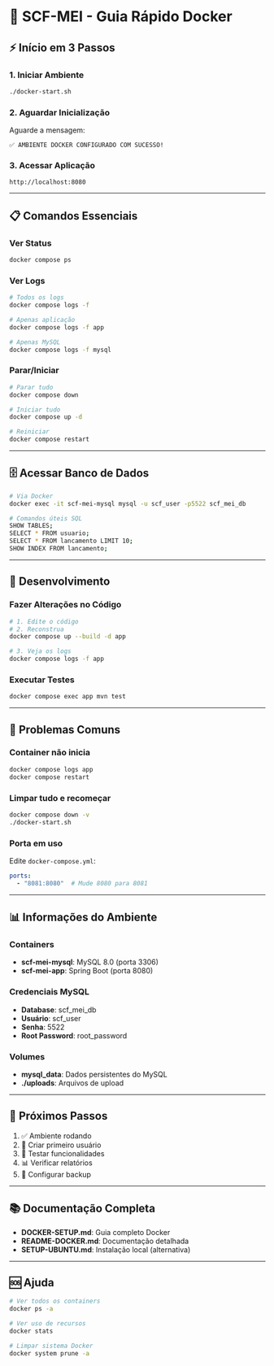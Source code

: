 # 🚀 SCF-MEI - Guia Rápido Docker

## ⚡ Início em 3 Passos

### 1. Iniciar Ambiente

```bash
./docker-start.sh
```

### 2. Aguardar Inicialização

Aguarde a mensagem:
```
✅ AMBIENTE DOCKER CONFIGURADO COM SUCESSO!
```

### 3. Acessar Aplicação

```
http://localhost:8080
```

---

## 📋 Comandos Essenciais

### Ver Status

```bash
docker compose ps
```

### Ver Logs

```bash
# Todos os logs
docker compose logs -f

# Apenas aplicação
docker compose logs -f app

# Apenas MySQL
docker compose logs -f mysql
```

### Parar/Iniciar

```bash
# Parar tudo
docker compose down

# Iniciar tudo
docker compose up -d

# Reiniciar
docker compose restart
```

---

## 🗄️ Acessar Banco de Dados

```bash
# Via Docker
docker exec -it scf-mei-mysql mysql -u scf_user -p5522 scf_mei_db

# Comandos úteis SQL
SHOW TABLES;
SELECT * FROM usuario;
SELECT * FROM lancamento LIMIT 10;
SHOW INDEX FROM lancamento;
```

---

## 🔧 Desenvolvimento

### Fazer Alterações no Código

```bash
# 1. Edite o código
# 2. Reconstrua
docker compose up --build -d app

# 3. Veja os logs
docker compose logs -f app
```

### Executar Testes

```bash
docker compose exec app mvn test
```

---

## 🐛 Problemas Comuns

### Container não inicia

```bash
docker compose logs app
docker compose restart
```

### Limpar tudo e recomeçar

```bash
docker compose down -v
./docker-start.sh
```

### Porta em uso

Edite `docker-compose.yml`:
```yaml
ports:
  - "8081:8080"  # Mude 8080 para 8081
```

---

## 📊 Informações do Ambiente

### Containers
- **scf-mei-mysql**: MySQL 8.0 (porta 3306)
- **scf-mei-app**: Spring Boot (porta 8080)

### Credenciais MySQL
- **Database**: scf_mei_db
- **Usuário**: scf_user
- **Senha**: 5522
- **Root Password**: root_password

### Volumes
- **mysql_data**: Dados persistentes do MySQL
- **./uploads**: Arquivos de upload

---

## 🎯 Próximos Passos

1. ✅ Ambiente rodando
2. 📝 Criar primeiro usuário
3. 🧪 Testar funcionalidades
4. 📊 Verificar relatórios
5. 🔐 Configurar backup

---

## 📚 Documentação Completa

- **DOCKER-SETUP.md**: Guia completo Docker
- **README-DOCKER.md**: Documentação detalhada
- **SETUP-UBUNTU.md**: Instalação local (alternativa)

---

## 🆘 Ajuda

```bash
# Ver todos os containers
docker ps -a

# Ver uso de recursos
docker stats

# Limpar sistema Docker
docker system prune -a
```


